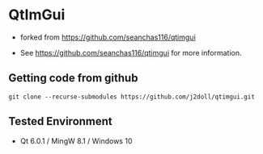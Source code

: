 # QtImGui

- forked from https://github.com/seanchas116/qtimgui

- See https://github.com/seanchas116/qtimgui for more information.

## Getting code from github

```
git clone --recurse-submodules https://github.com/j2doll/qtimgui.git
```

## Tested Environment

- Qt 6.0.1 / MingW 8.1 / Windows 10

